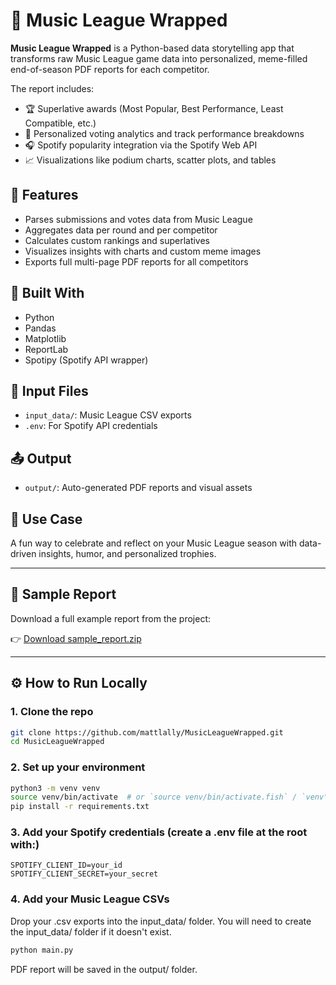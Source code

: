 # 🎵 Music League Wrapped

**Music League Wrapped** is a Python-based data storytelling app that transforms raw Music League game data into personalized, meme-filled end-of-season PDF reports for each competitor.

The report includes:
- 🏆 Superlative awards (Most Popular, Best Performance, Least Compatible, etc.)
- 🎯 Personalized voting analytics and track performance breakdowns
- 🎧 Spotify popularity integration via the Spotify Web API
- 📈 Visualizations like podium charts, scatter plots, and tables

## 🚀 Features
- Parses submissions and votes data from Music League
- Aggregates data per round and per competitor
- Calculates custom rankings and superlatives
- Visualizes insights with charts and custom meme images
- Exports full multi-page PDF reports for all competitors

## 🔧 Built With
- Python
- Pandas
- Matplotlib
- ReportLab
- Spotipy (Spotify API wrapper)

## 📂 Input Files
- `input_data/`: Music League CSV exports
- `.env`: For Spotify API credentials

## 📤 Output
- `output/`: Auto-generated PDF reports and visual assets

## 🧠 Use Case
A fun way to celebrate and reflect on your Music League season with data-driven insights, humor, and personalized trophies.

---
## 📄 Sample Report

Download a full example report from the project:

👉 [Download sample_report.zip](https://github.com/mattlally/MusicLeagueWrapped/raw/main/sample_report.zip)

---
## ⚙️ How to Run Locally

### 1. Clone the repo

```bash
git clone https://github.com/mattlally/MusicLeagueWrapped.git
cd MusicLeagueWrapped
```

### 2. Set up your environment
```bash
python3 -m venv venv
source venv/bin/activate  # or `source venv/bin/activate.fish` / `venv\Scripts\activate` on Windows
pip install -r requirements.txt
```

### 3. Add your Spotify credentials (create a .env file at the root with:)
```env
SPOTIFY_CLIENT_ID=your_id
SPOTIFY_CLIENT_SECRET=your_secret
```

### 4. Add your Music League CSVs
Drop your .csv exports into the input_data/ folder. You will need to create the input_data/ folder if it doesn't exist.
```bash
python main.py
```

PDF report will be saved in the output/ folder.

